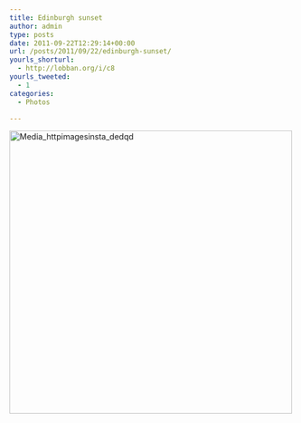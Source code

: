 ```yaml
---
title: Edinburgh sunset
author: admin
type: posts
date: 2011-09-22T12:29:14+00:00
url: /posts/2011/09/22/edinburgh-sunset/
yourls_shorturl:
  - http://lobban.org/i/c8
yourls_tweeted:
  - 1
categories:
  - Photos

---
```

<div class='posterous_autopost'>
  <a href="http://instagr.am/p/NzlYF/"></p> 
  
  <div class='p_embed p_image_embed'>
    <a href="http://posterous.com/getfile/files.posterous.com/nonimage/FAkoIIuHDtuiCqjmnqBBsdydumvxlFAugfsvbFBCkFAJplvipzwrApknIwAp/media_httpimagesinsta_dedqd.jpg.scaled1000.jpg"><img alt="Media_httpimagesinsta_dedqd" height="500" src="https://posterous.com/getfile/files.posterous.com/nonimage/FAkoIIuHDtuiCqjmnqBBsdydumvxlFAugfsvbFBCkFAJplvipzwrApknIwAp/media_httpimagesinsta_dedqd.jpg.scaled500.jpg" width="500" /></a>
  </div>
  
  <p>
    </a></div>